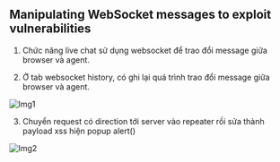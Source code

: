 ## Manipulating WebSocket messages to exploit vulnerabilities

1. Chức năng live chat sử dụng websocket để trao đổi message giữa browser và agent. 

2. Ở tab websocket history, có ghi lại quá trình trao đổi message giữa browser và agent. 

![Img1](\asset/../img/websocket.png)

3. Chuyển request có direction tới server vào repeater rồi sửa thành payload xss hiện popup alert()

![Img2](\asset/../img/done.png)